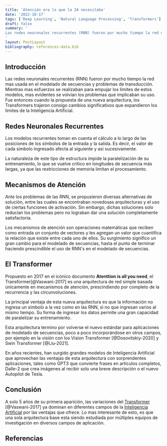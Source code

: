 ```yaml
---
title: 'Atención era lo que la IA necesitaba'
date: '2022-10-17'
tags: ['Deep Learning', 'Natural Language Processing', 'Transformers']
draft: false
summary: '
Las redes neuronales recurrentes (RNN) fueron por mucho tiempo la red mas usada en el modelado de secuencias y problemas de transducción. Mientras mas esfuerzos se realizaban para empujar los límites de estos modelos, mas evidentes se volvían los problemas que implicaban su uso.
'
layout: PostLayout
bibliography: references-data.bib
---
```


## Introducción

Las redes neuronales recurrentes (RNN) fueron por mucho tiempo la red mas usada en el modelado de secuencias y problemas de transducción. Mientras mas esfuerzos se realizaban para empujar los límites de estos modelos, mas evidentes se volvían los problemas que implicaban su uso. Fue entonces cuando la propuesta de una nueva arquitectura, los Transformers trajeron consigo cambios significativos que expandieron los limites de la Inteligencia Artificial.

## Redes Neuronales Recurrentes

Los modelos recurrentes toman en cuenta el cálculo a lo largo de las posiciones de los símbolos de la entrada y la salida. Es decir, el valor de cada símbolo ingresado afecta al siguiente y así sucesivamente.

La naturaleza de este tipo de estructura impide la paralelización de su entrenamiento, lo que se vuelve crítico en longitudes de secuencia más largas, ya que las restricciones de memoria limitan el procesamiento.

## Mecanismos de Atención

Ante los problemas de las RNN, se propusieron diversas alternativas de solución, entre las cuales se encontraban novedosas arquitecturas y el uso de ciertas funciones de activación. Sin embargo, dichas soluciones solo reducían los problemas pero no lograban dar una solución completamente satisfactoria.

Los mecanismos de atención son operaciones matemáticas que reciben como entrada un conjunto de vectores y les agregan un valor que cuantifica la relación que existe entre cada uno de ellos. Su surgimiento significo un gran cambio para el modelado de secuencias, hasta el punto de terminar haciendo prescindible el uso de RNN's en el modelado de secuencias.

## El Transformer

Propuesto en 2017 en el icónico documento **Atenttion is all you need**, el Transformer[@Vaswani-2017] es una arquitectura de red simple basada únicamente en mecanismos de atención, prescindiendo por completo de la recurrencia y las circunvoluciones.

La principal ventaja de esta nueva arquitectura es que la información no ingresa un símbolo a la vez como en las RNN, si no que ingresan varios al mismo tiempo. Su forma de ingresar los datos permite una gran capacidad de paralelizar su entrenamiento.

Esta arquitectura termino por volverse el nuevo estándar para aplicaciones de modelado de secuencias, poco a poco incorporándose en otros campos, por ejemplo en la visión con los Vision Transformer [@Dosovitskiy-2020] y Swin Transformer [@Liu-2021].

En años recientes, han surgido grandes modelos de Inteligencia Artificial que aprovechan las ventajas de esta arquitectura con sorprendentes aplicaciones, tales como GPT3 que convierte frases en artículos completos, Dalle-2 que crea imágenes al recibir solo una breve descripción o el nuevo Autopilot de Tesla.

## Conclusión

A solo 5 años de su primera aparición, las variaciones del [Transformer](https://raulpacheco.dev/tags/transformers) [@Vaswani-2017] ya dominan en diferentes campos de la [Inteligencia Artificial](https://raulpacheco.dev/tags/machine-learning) por las ventajas que ofrece. Lo mas interesante de esto, es que una sola arquitectura base esta siendo estudiada por múltiples equipos de investigación en diversos campos de aplicación.

## Referencias
